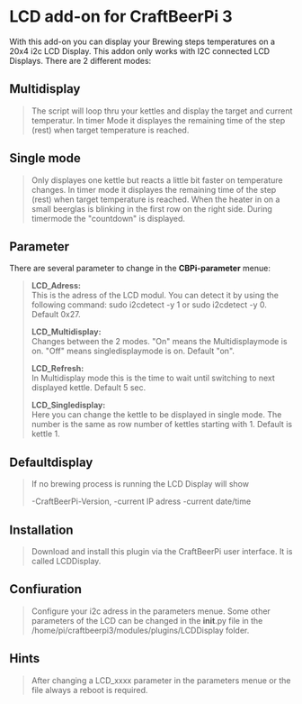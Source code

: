 # LCD add-on for CraftBeerPi 3

With this add-on you can display your Brewing steps temperatures on a 20x4 i2c LCD Display.
This addon only works with I2C connected LCD Displays.
There are 2 different modes:

Multidisplay
-------------

> The script will loop thru your kettles and display the target and
> current temperatur. In timer Mode it displayes the remaining time of
> the step (rest) when target temperature is reached.

Single mode
------------

> Only displayes one kettle but reacts a little bit faster on temperature changes. 
> In timer mode it displayes the remaining time of
> the step (rest) when target temperature is reached.
> When the heater in on a small beerglas is blinking in the first row on the right side.
> During timermode the "countdown" is displayed.


Parameter
----------

There are several parameter to change in the **CBPi-parameter** menue:

> **LCD_Adress:**    
> This is the adress of the LCD modul. You can detect it by 
> using the following command:   sudo i2cdetect -y 1 or sudo i2cdetect
> -y 0.   Default 0x27.
> 
> 
> **LCD_Multidisplay:**     
> Changes between the 2 modes. "On" means the Multidisplaymode is on. 
> "Off" means singledisplaymode is on. Default "on". 
> 
> **LCD_Refresh:**		  
> In Multidisplay mode this is the time to wait until switching to next displayed kettle. Default 5 sec.
> 
> 
> **LCD_Singledisplay:** 	  
> Here you can change the kettle to be displayed in single mode. The number is the same as row number  of
> kettles starting with 1. Default is kettle 1.

Defaultdisplay
--------------

> If no brewing process is running the LCD Display will show
> 
> -CraftBeerPi-Version, 
>-current IP adress 
>-current date/time

## Installation

> Download and install this plugin via 
> the CraftBeerPi user interface. It is called LCDDisplay.

## Confiuration

> Configure your i2c adress in the parameters menue. Some other
> parameters of the LCD can be changed in the  __init__.py file in the
> /home/pi/craftbeerpi3/modules/plugins/LCDDisplay folder.

## Hints

> After changing a LCD_xxxx parameter in the parameters menue or the
> file always a reboot is required.
